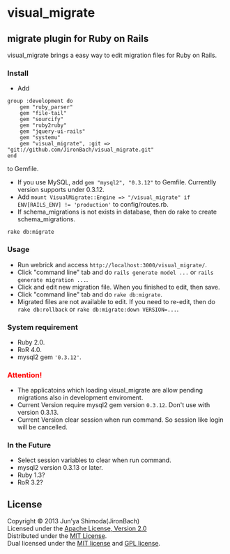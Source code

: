 # visual_migrate #
## migrate plugin for Ruby on Rails ##
visual_migrate brings a easy way to edit migration files for Ruby on Rails.

### Install ###
* Add
```
group :development do
    gem "ruby_parser"
    gem "file-tail"
    gem "sourcify"
    gem "ruby2ruby"
    gem "jquery-ui-rails"
    gem "systemu"
    gem "visual_migrate", :git => "git://github.com/JironBach/visual_migrate.git"
end
```
  to Gemfile.
* If you use MySQL, add `gem "mysql2", "0.3.12"` to Gemfile. Currentlly version supports under 0.3.12. 
* Add `mount VisualMigrate::Engine => "/visual_migrate" if ENV[RAILS_ENV] != 'production'` to config/routes.rb.
* If schema_migrations is not exists in database, then do rake to create schema_migrations.
```
rake db:migrate
```

### Usage ###
* Run webrick and access `http://localhost:3000/visual_migrate/`.
* Click "command line" tab and do `rails generate model ...` or `rails generate migration ...`.
* Click and edit new migration file. When you finished to edit, then save.
* Click "command line" tab and do `rake db:migrate`.
* Migrated files are not available to edit. If you need to re-edit, then do `rake db:rollback` or `rake db:migrate:down VERSION=...`.

### System requirement ###
* Ruby 2.0.
* RoR 4.0.
* mysql2 gem `'0.3.12'`.

### <font color="red">Attention!</font> ###
* The applicatoins which loading visual_migrate are allow pending migrations also in development enviroment.
* Current Version require mysql2 gem version `0.3.12`. Don't use with version 0.3.13.
* Current Version clear session when run command. So session like login will be cancelled.

### In the Future ###
* Select session variables to clear when run command.
* mysql2 version 0.3.13 or later.
* Ruby 1.3?
* RoR 3.2?
 
License
----------
Copyright &copy; 2013 Jun’ya Shimoda(JironBach)  
Licensed under the [Apache License, Version 2.0][Apache]  
Distributed under the [MIT License][mit].  
Dual licensed under the [MIT license][MIT] and [GPL license][GPL].  
 
[Apache]: http://www.apache.org/licenses/LICENSE-2.0
[MIT]: http://www.opensource.org/licenses/mit-license.php
[GPL]: http://www.gnu.org/licenses/gpl.html

